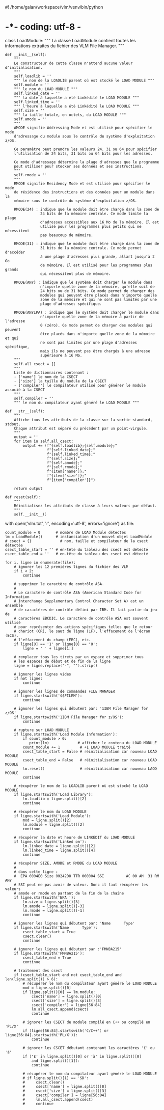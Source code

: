 #! /home/galan/workspace/vlm/venv/bin/python
# -*- coding: utf-8 *-*

class LoadModule:
    """
    La classe LoadModule contient toutes les informations extraites du fichier
    des VLM File Manager.
    """

    def __init__(self):
        """
        Le constructeur de cette classe n'attend aucune valeur d'initialisation.
        """
        self.loadlib = ''
        """ le nom de la LOADLIB parent où est stocké le LOAD MODULE """
        self.module = ''
        """ le nom du LOAD MODULE """
        self.linked_date = ''
        """ la date à laquelle a été Linkédité le LOAD MODULE """
        self.linked_time = ''
        """ l'heure à laquelle a été Linkédité le LOAD MODULE """
        self.size = ''
        """ la taille totale, en octets, du LOAD MODULE """
        self.amode = ''
        """
        AMODE signifie Addressing Mode et est utilisé pour spécifier le mode
        d'adressage du module sous le contrôle du système d'exploitation z/OS.

        Ce paramètre peut prendre les valeurs 24, 31 ou 64 pour spécifier
        l'utilisation de 24 bits, 31 bits ou 64 bits pour les adresses.

        Ce mode d'adressage détermine la plage d'adresses que le programme
        peut utiliser pour stocker ses données et ses instructions.
        """
        self.rmode = ''
        """
        RMODE signifie Residency Mode et est utilisé pour spécifier le mode
        de résidence des instructions et des données pour un module dans la
        mémoire sous le contrôle du système d'exploitation z/OS.

        RMODE(24) : indique que le module doit être chargé dans la zone de
                    24 bits de la mémoire centrale. Ce mode limite la plage
                    d'adresses accessibles aux 16 Mo de la mémoire. Il est
                    utilisé pour les programmes plus petits qui ne nécessitent
                    pas beaucoup de mémoire.

        RMODE(31) : indique que le module doit être chargé dans la zone de
                    31 bits de la mémoire centrale. Ce mode permet d'accéder
                    à une plage d'adresses plus grande, allant jusqu'à 2 Go
                    de mémoire. Il est utilisé pour les programmes plus grands
                    qui nécessitent plus de mémoire.

        RMODE(ANY) : indique que le système doit charger le module dans
                    n'importe quelle zone de la mémoire, qu'elle soit de
                    24 bits ou de 31 bits. Ce mode permet de charger des
                    modules qui peuvent être placés dans n'importe quelle
                    zone de la mémoire et qui ne sont pas limités par une
                    plage d'adresses spécifique.

        RMODE(ANYLPA) : indique que le système doit charger le module dans
                    n'importe quelle zone de la mémoire à partir de l'adresse
                    0 (zéro). Ce mode permet de charger des modules qui peuvent
                    être placés dans n'importe quelle zone de la mémoire et qui
                    ne sont pas limités par une plage d'adresses spécifique,
                    mais ils ne peuvent pas être chargés à une adresse
                    supérieure à 16 Mo.
        """
        self.all_csect = []
        """
        Liste de dictionnaires contenant :
        - ['name'] le nom de la CSECT
        - ['size'] la taille du module de la CSECT
        - ['compiler'] le compilateur utilisé pour générer le module associé à la CSECT
        """
        self.compiler = ''
        """ le nom du compilateur ayant généré le LOAD MODULE """

    def __str__(self):
        """
        Affiche tous les attributs de la classe sur la sortie standard, stdout.
        Chaque attribut est séparé du précédent par un point-virgule.
        """
        output = ''
        for item in self.all_csect:
            output += (f"{self.loadlib};{self.module};"
                       f"{self.linked_date};"
                       f"{self.linked_time};"
                       f"{self.size};"
                       f"{self.amode};"
                       f"{self.rmode};"
                       f"{item['name']};"
                       f"{item['size']};"
                       f"{item['compiler']}")

        return output

    def reset(self):
        """
        Réinitialisez les attributs de classe à leurs valeurs par défaut.
        """
        self.__init__()


with open('vlm.txt', 'r', encoding='utf-8', errors='ignore') as file:

    count_module = 0       # nombre de LOAD Module détectés
    lm = LoadModule()      # instanciation d'un nouvel objet LoadModule
    # csect = {}             # nom, taille et compilateur de la csect détectée
    csect_table_start = '' # en-tête du tableau des csect est détecté
    csect_table_end = ''   # en-tête du tableau des csect est détecté

    for i, ligne in enumerate(file):
        # ignorer les 12 premières lignes du fichier des VLM
        if i < 2:
            continue

        # supprimer le caractère de contrôle ASA.
        #
        # Le caractère de contrôle ASA (American Standard Code for Information
        # Interchange Supplementary Control Character Set A) est un ensemble
        # de caractères de contrôle défini par IBM. Il fait partie du jeu de
        # caractères EBCDIC. Le caractère de contrôle ASA est souvent utilisé
        # pour représenter des actions spécifiques telles que le retour
        # chariot (CR), le saut de ligne (LF), l'effacement de l'écran (ECS),
        # l'effacement du champ (EBC), etc.
        if ligne[0] == '1' or ligne[0] == '0':
            ligne = ' ' + ligne[1:]

        # remplacer tous les tirets par un espace et supprimer tous
        # les espaces de début et de fin de la ligne
        ligne = ligne.replace("-", "").strip()

        # ignorer les lignes vides
        if not ligne:
            continue

        # ignorer les lignes de commandes FILE MANAGER
        if ligne.startswith('$$FILEM'):
            continue

        # ignorer les lignes qui débutent par: '1IBM File Manager for z/OS'
        if ligne.startswith('1IBM File Manager for z/OS'):
            continue

        # rupture sur LOAD MODULE 
        if ligne.startswith('Load Module Information'):
            if count_module > 0:
               print(lm)             # afficher le contenu du LOAD MODULE
            count_module += 1         # +1 LOAD MODULE traité
            csect_table_start = False # réinitialisation car nouveau LOAD MODULE 
            csect_table_end = False   # réinitialisation car nouveau LOAD MODULE 
            lm.reset()                # réinitialisation car nouveau LAOD MODULE
            continue

        # récupérer le nom de la LOADLIB parent où est stocké le LOAD MODULE
        if ligne.startswith('Load Library'):
            lm.loadlib = ligne.split()[2]
            continue

        # récupérer le nom du LOAD MODULE
        if ligne.startswith('Load Module'):
            mod = ligne.split()[2]
            lm.module = ligne.split()[2]
            continue

        # récupérer la date et heure de LINKEDIT du LOAD MODULE
        if ligne.startswith('Linked on'):
            lm.linked_date = ligne.split()[2]
            lm.linked_time = ligne.split()[4]
            continue

        # récupérer SIZE, AMODE et RMODE du LOAD MODULE
        #
        # dans cette ligne :
        #  EPA 0004E0 Size 00242D8 TTR 000004 SSI          AC 00 AM  31 RM ANY
        # SSI peut ne pas avoir de valeur. Donc il faut récupérer les valeurs
        # amode er rmode en partant de la fin de la chaîne
        if ligne.startswith('EPA '):
            lm.size = ligne.split()[3]
            lm.amode = ligne.split()[-3]
            lm.rmode = ligne.split()[-1]
            continue

        # ignorer les lignes qui débutent par: 'Name      Type'
        if ligne.startswith('Name      Type'):
            csect_table_start = True
            csect.clear()
            continue

        # ignorer les lignes qui débutent par :'FMNBA215'
        if ligne.startswith('FMNBA215'):
            csect_table_end = True
            continue

        # traitement des csect
        if (csect_table_start and not csect_table_end and len(ligne.split()) > 6):
            # récupérer le nom du compilateur ayant généré le LOAD MODULE
            mod = ligne.split()[0]
            if ligne.split()[0] == lm.module:
                csect['name'] = ligne.split()[0]
                csect['size'] = ligne.split()[3]
                csect['compiler'] = ligne[56:84]
                lm.all_csect.append(csect)
                continue

            # ignorer les CSECT de module compilé en C++ ou compilé en 'PL/X'
            if (ligne[56:84].startswith('C/C++') or ligne[56:84].startswith('PL/X')):
                continue

            # ignorer les CSCET débutant contenant les caractères '£' ou 'à' 
            if ('£' in ligne.split()[0] or 'à' in ligne.split()[0]
                and ligne.split()[1]):
                continue

            # récupérer le nom du compilateur ayant généré le LOAD MODULE
            # if ligne.split()[1] == 'SD': 
            #     csect.clear()
            #     csect['name'] = ligne.split()[0]
            #     csect['size'] = ligne.split()[3]
            #     csect['compiler'] = ligne[56:84]
            #     lm.all_csect.append(csect)
            #     continue
